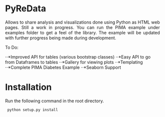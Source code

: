 # PyReData
<p style="text-align:justify">Allows to share analysis and visualizations done using Python as HTML web pages. Still a work in progress. You can run the PIMA example under examples folder to get a feel of the library. The example will be updated with further progress being made during development. </p>
To Do:

⋅⋅*Improved API for tables (various bootstrap classes)
⋅⋅*Easy API to go from Dataframes to tables
⋅⋅*Gallery for viewing plots
⋅⋅*Templating
⋅⋅*Complete PIMA Diabetes Example
⋅⋅*Seaborn Support

<h1>Installation</h1>
Run the following command in the root directory.

``` python setup.py install```
